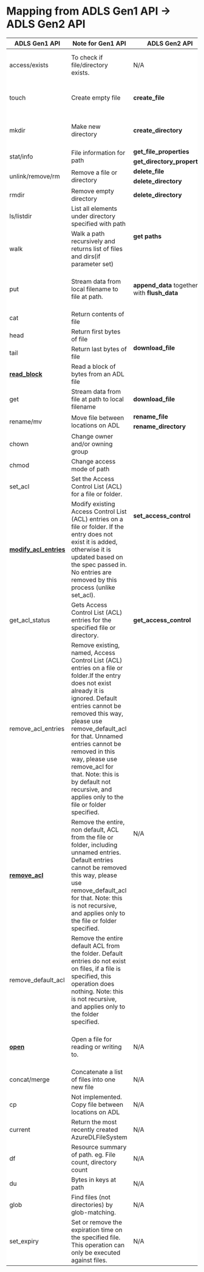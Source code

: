 <h1>Mapping from ADLS Gen1 API -> ADLS Gen2 API</h1>
<table style="background:white">
<thead>
<tr>
<th>ADLS Gen1 API</th>
<th>Note for Gen1 API</th>
<th>ADLS Gen2 API</th>
<th>Note for API Mapping</th>
</tr>
</thead>
<tbody>
<tr>
<td>access/exists</td>
<td>To check if file/directory exists.</td>
<td>N/A</td>
<td>User can use Gen2 API: <strong>create_file(if_none_match=&#39;*&#39;)<strong> or </strong>create_directory(if_none_match=&#39;*&#39;)</strong> so that the operation will fail on exist.</td>
</tr>
<tr>
<td>touch</td>
<td>Create empty file</td>
<td><strong>create_file</strong></td>
<td>The API has the same main purpose for Gen1 and Gen2. However Gen2 <strong>create_file</strong> API could accept more parameters along with creation.</td>
</tr>
<tr>
<td>mkdir</td>
<td>Make new directory</td>
<td><strong>create_directory</strong></td>
<td>The API has the same main purpose for Gen1 and Gen2. However Gen2 <strong>create_directory</strong> API could accept more parameters along with creation.</td>
</tr>
<tr>
<td rowspan="2">stat/info</td>
<td rowspan="2">File information for path</td>
<td><strong>get_file_properties</strong></td>
<td rowspan="2">The Gen1 API is split into two separate ones in ADLS Gen2.</td>
</tr>
<tr>
<td><strong>get_directory_properties</strong></td>
</tr>
<tr>
<td rowspan="2">unlink/remove/rm</td>
<td rowspan="2">Remove a file or directory</td>
<td><strong>delete_file</strong></td>
<td rowspan="2">The Gen1 API is split into two separate ones in ADLS Gen2.</td>
</tr>
<tr>
<td><strong>delete_directory</strong></td>
</tr>
<tr>
<td>rmdir</td>
<td>Remove empty directory</td>
<td><strong>delete_directory</strong></td>
<td>Delete directory</td>
</tr>
<tr>
<td>ls/listdir</td>
<td>List all elements under directory specified with path</td>
<td rowspan="2"><strong>get paths</strong></td>
<td><strong>get_paths(recursive=False)</strong> is equal to <strong>ls/listdir</strong></td>
</tr>
<tr>
<td>walk</td>
<td>Walk a path recursively and returns list of files and dirs(if parameter set)</td>
<td><strong>get_paths()</strong> or <strong>get_paths(recursive=True)</strong> is equal to <strong>walk</strong>. <strong>recursive</strong> is <strong>True</strong> by default.</td>
</tr>
<tr>
<td>put</td>
<td>Stream data from local filename to file at path.</td>
<td><strong>append_data</strong> together with <strong>flush_data</strong></td>
<td><strong>append_data</strong> should be followed by <strong>flush_data</strong> , then the data is actually write into the file. <strong>append_data</strong> is just to stage the data, not actually write the data into file.</td>
</tr>
<tr>
<td>cat</td>
<td>Return contents of file</td>
<td rowspan="4"><strong>download_file</strong></td>
<td rowspan="4">Put the expected range parameters in Gen2 API will achieve the same function of the 4 Gen1 APIs.</td>
</tr>
<tr>
<td>head</td>
<td>Return first bytes of file</td>
</tr>
<tr>
<td>tail</td>
<td>Return last bytes of file</td>
</tr>
<tr>
<td><a href="https://docs.microsoft.com/en-us/python/API/azure-datalake-store/azure.datalake.store.core.azuredlfilesystem?view=azure-python#read-block-fn--offset--length--delimiter-none-"><strong>read_block</strong></a></td>
<td>Read a block of bytes from an ADL file</td>
</tr>
<tr>
<td>get</td>
<td>Stream data from file at path to local filename</td>
<td><strong>download_file</strong></td>
<td>Passing a <strong>stream</strong> parameter in <strong>download_file</strong> should do the same thing as Gen1 <strong>get</strong> API does</td>
</tr>
<tr>
<td rowspan="2">rename/mv</td>
<td rowspan="2">Move file between locations on ADL</td>
<td><strong>rename_file</strong></td>
<td rowspan="2">Currently ADLS Gen2 only support rename. Move isn&#39;t supported yet.</td>
</tr>
<tr>
<td><strong>rename_directory</strong></td>
</tr>
<tr>
<td>chown</td>
<td>Change owner and/or owning group</td>
<td rowspan="4"><strong>set_access_control</strong></td>
<td rowspan="4">Users can set owner, group, acl etc. using the same API.</td>
</tr>
<tr>
<td>chmod</td>
<td>Change access mode of path</td>
</tr>
<tr>
<td>set_acl</td>
<td>Set the Access Control List (ACL) for a file or folder.</td>
</tr>
<tr>
<td><a href="https://docs.microsoft.com/en-us/python/API/azure-datalake-store/azure.datalake.store.core.azuredlfilesystem?view=azure-python#modify-acl-entries-path--acl-spec--recursive-false--number-of-sub-process-none-"><strong>modify_acl_entries</strong></a></td>
<td>Modify existing Access Control List (ACL) entries on a file or folder. If the entry does not exist it is added, otherwise it is updated based on the spec passed in. No entries are removed by this process (unlike set_acl).</td>
</tr>
<tr>
<td>get_acl_status</td>
<td>Gets Access Control List (ACL) entries for the specified file or directory.</td>
<td><strong>get_access_control</strong></td>
<td>The result will include owner, group, acl etc.</td>
</tr>
<tr>
<td>remove_acl_entries</td>
<td>Remove existing, named, Access Control List (ACL) entries on a file or folder.If the entry does not exist already it is ignored. Default entries cannot be removed this way, please use remove_default_acl for that. Unnamed entries cannot be removed in this way, please use remove_acl for that. Note: this is by default not recursive, and applies only to the file or folder specified.</td>
<td rowspan="3">N/A</td>
<td rowspan="3">Probably users can achieve the same purpose by calling set_access_control with related parameters.</td>
</tr>
<tr>
<td><a href="https://docs.microsoft.com/en-us/python/API/azure-datalake-store/azure.datalake.store.core.azuredlfilesystem?view=azure-python#remove-acl-path-"><strong>remove_acl</strong></a></td>
<td>Remove the entire, non default, ACL from the file or folder, including unnamed entries. Default entries cannot be removed this way, please use remove_default_acl for that. Note: this is not recursive, and applies only to the file or folder specified.</td>
</tr>
<tr>
<td>remove_default_acl</td>
<td>Remove the entire default ACL from the folder. Default entries do not exist on files, if a file is specified, this operation does nothing. Note: this is not recursive, and applies only to the folder specified.</td>
</tr>
<tr>
<td><a href="https://docs.microsoft.com/en-us/python/API/azure-datalake-store/azure.datalake.store.core.azuredlfilesystem?view=azure-python#open-path--mode--rb---blocksize-33554432--delimiter-none-"><strong>open</strong></a></td>
<td>Open a file for reading or writing to.</td>
<td>N/A</td>
<td>There is no open file operation In ADLS Gen2. However users can do operations to the file directly, eg. <strong>append_data, flush_data, download_file</strong></td>
</tr>
<tr>
<td>concat/merge</td>
<td>Concatenate a list of files into one new file</td>
<td>N/A</td>
<td>N/A</td>
</tr>
<tr>
<td>cp</td>
<td>Not implemented. Copy file between locations on ADL</td>
<td>N/A</td>
<td>N/A</td>
</tr>
<tr>
<td>current</td>
<td>Return the most recently created AzureDLFileSystem</td>
<td>N/A</td>
<td>N/A</td>
</tr>
<tr>
<td>df</td>
<td>Resource summary of path. eg. File count, directory count</td>
<td>N/A</td>
<td>get_paths could be a helpful API. But user need to do further processing.</td>
</tr>
<tr>
<td>du</td>
<td>Bytes in keys at path</td>
<td>N/A</td>
<td>get_paths could be a helpful API. But user need to do further processing.</td>
</tr>
<tr>
<td>glob</td>
<td>Find files (not directories) by glob-matching.</td>
<td>N/A</td>
<td>get_paths could be a helpful API. But user need to do further processing.</td>
</tr>
<tr>
<td>set_expiry</td>
<td>Set or remove the expiration time on the specified file. This operation can only be executed against files.</td>
<td>N/A</td>
<td>N/A</td>
</tr>
</tbody>
</table>
